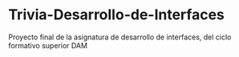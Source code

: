 # Trivia-Desarrollo-de-Interfaces
Proyecto final de la asignatura de desarrollo de interfaces, del ciclo formativo superior DAM
